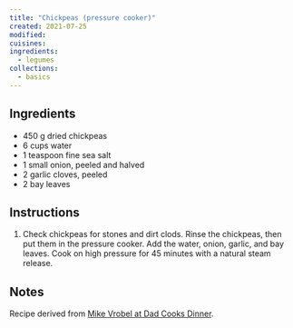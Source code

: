 ```yaml
---
title: "Chickpeas (pressure cooker)"
created: 2021-07-25
modified:
cuisines:
ingredients:
  - legumes
collections:
  - basics
---
```



## Ingredients

- 450 g dried chickpeas
- 6 cups water
- 1 teaspoon fine sea salt
- 1 small onion, peeled and halved
- 2 garlic cloves, peeled
- 2 bay leaves

## Instructions

1. Check chickpeas for stones and dirt clods. Rinse the chickpeas, then put them in the pressure cooker. Add the water, onion, garlic, and bay leaves. Cook on high pressure for 45 minutes with a natural steam release.

## Notes

Recipe derived from [Mike Vrobel at Dad Cooks Dinner](https://www.dadcooksdinner.com/pressure-cooker-chickpeas/).
